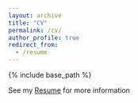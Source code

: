 ```yaml
---
layout: archive
title: "CV"
permalink: /cv/
author_profile: true
redirect_from:
  - /resume
---
```


{% include base_path %}

See my [Resume](files/resume_wyk.pdf) for more information
